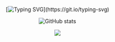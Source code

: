 
<div align="center">

[![Typing SVG](https://readme-typing-svg.demolab.com?font=Fira+Code&duration=1000&pause=1000&color=F7F7F7&background=000000&center=true&vCenter=true&multiline=true&width=750&height=100&lines=Hey%2C+Fellow+developers!+%F0%9F%91%8B;)](https://git.io/typing-svg)

</div>
<div align="center">

![GitHub stats](https://github-readme-stats.vercel.app/api?username=LeakedByteBuster&show_icons=true&theme=radical)

</div>

<div align="center">
  
<img src="https://skillicons.dev/icons?i=github,git,bash,md,cpp,c,linux,ps" />

</div>

<!--
**Mushigarou/Mushigarou** is a ✨ _special_ ✨ repository because its `README.md` (this file) appears on your GitHub profile.

Here are some ideas to get you started:


- 🌱 I’m currently learning ...
- 👯 I’m looking to collaborate on ...
- 🤔 I’m looking for help with ...
- 💬 Ask me about ... 
- 📫 How to reach me: ...
- 😄 Pronouns: ...
- ⚡ Fun fact: ...
-->
